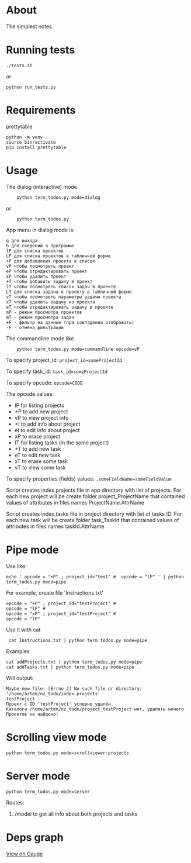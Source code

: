 About
===
The simplest notes

Running tests
===
```
./tests.sh
```
or
```
python run_tests.py
```

Requirements
===
prettytable

```
python -m venv .
source bin/activate
pip install prettytable
```

Usage
===
The dialog (interactive) mode

```
    python term_todos.py mode=dialog
```
or

```
    python term_todos.py
```

App menu in dialog mode is:

```
q для выхода
h для сведений о программе
lP для списка проектов
LP для списка проектов в табличной форме
+P для добавления проекта в список
vP чтобы посмотреть проект
eP чтобы отредактировать проект
xP чтобы удалить проект
+T чтобы добавить задачу в проект
lT чтобы посмотреть список задач в проекте
LT для списка задача к проекту в табличной форме
vT чтобы посмотреть параметры задачи проекта
xT чтобы удалить задачу из проекта
eT чтобы отредактировать задачу в проекте
mP - режим просмотра проектов
mT - режим просмотра задач
+F - фильтр на данные (при совпадении отображать)
-F - отмена фильтрации
```

The commandline mode like
```
    python term_todos.py mode=commandline opcode=vP
```

To specify project_id: ``` project_id=someProjectId ``` 

To specify task_id: ``` task_id=someProjectId ``` 

To specify opcode: ``` opcode=CODE ```

The opcode values:

- lP for listing projects
- +P to add new project
- vP to view project info
- +I to add info about project
- eI to edit info about project
- xP to erase project
- lT for listing tasks (in the some project)
- +T to add new task
- eT to edit new task
- xT to erase some task
- vT to view some task

To specify properties (fields) values: ```.someFieldName=someFieldValue```

Script creates index.projects file in app directory with list of projects.
For each new project will be create folder project_ProjectName that
contained values of attributes in files names ProjectName.AttrName

Script creates index.tasks file in project directory with list of tasks ID.
For each new task will be create folder task_TaskId that
contained values of attributes in files names taskId.AttrName

Pipe mode
===

Use like:

```
echo ' opcode = "+P" ; project_id="test" #  opcode = "lP" ' | python term_todos.py mode=pipe
```

For example, create file 'Instructions.txt'

```
opcode = "+P" ; project_id="testProject" #
opcode = "lP" #
opcode = "xP" ; project_id="testProject" #
opcode = "lP" 
```

Use it with cat
```
 cat Instructions.txt | python term_todos.py mode=pipe 
```
Examples

```
cat addProjects.txt | python term_todos.py mode=pipe
cat addTasks.txt | python term_todos.py mode=pipe
```

Will output:

```
Maybe new file: [Errno 2] No such file or directory: '/home/artem/nz_todo/index.projects'
testProject
Проект с ID 'testProject' успешно удалён.
Каталога /home/artem/nz_todo/project_testProject нет, удалять нечего
Проектов не найдено!
```

Scrolling view mode
===
```
python term_todos.py mode=scrollviewer:projects
```

Server mode
===
```
python term_todos.py mode=server
```

Routes:
1. /model to get all info about both projects and tasks

Deps graph
===
[View on Gauge](https://show.gauge.sh/?uid=82ba29cb-fbc0-417c-b2b4-2005b1978519)

